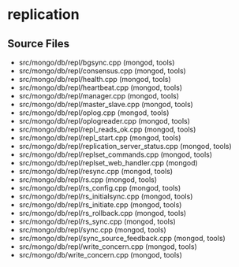 # replication

## Source Files

- src/mongo/db/repl/bgsync.cpp   (mongod, tools)
- src/mongo/db/repl/consensus.cpp   (mongod, tools)
- src/mongo/db/repl/health.cpp   (mongod, tools)
- src/mongo/db/repl/heartbeat.cpp   (mongod, tools)
- src/mongo/db/repl/manager.cpp   (mongod, tools)
- src/mongo/db/repl/master\_slave.cpp   (mongod, tools)
- src/mongo/db/repl/oplog.cpp   (mongod, tools)
- src/mongo/db/repl/oplogreader.cpp   (mongod, tools)
- src/mongo/db/repl/repl\_reads\_ok.cpp   (mongod, tools)
- src/mongo/db/repl/repl\_start.cpp   (mongod, tools)
- src/mongo/db/repl/replication\_server\_status.cpp   (mongod, tools)
- src/mongo/db/repl/replset\_commands.cpp   (mongod, tools)
- src/mongo/db/repl/replset\_web\_handler.cpp   (mongod)
- src/mongo/db/repl/resync.cpp   (mongod, tools)
- src/mongo/db/repl/rs.cpp   (mongod, tools)
- src/mongo/db/repl/rs\_config.cpp   (mongod, tools)
- src/mongo/db/repl/rs\_initialsync.cpp   (mongod, tools)
- src/mongo/db/repl/rs\_initiate.cpp   (mongod, tools)
- src/mongo/db/repl/rs\_rollback.cpp   (mongod, tools)
- src/mongo/db/repl/rs\_sync.cpp   (mongod, tools)
- src/mongo/db/repl/sync.cpp   (mongod, tools)
- src/mongo/db/repl/sync\_source\_feedback.cpp   (mongod, tools)
- src/mongo/db/repl/write\_concern.cpp   (mongod, tools)
- src/mongo/db/write\_concern.cpp   (mongod, tools)
